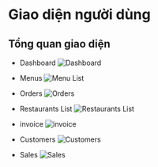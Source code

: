 # Giao diện người dùng
## Tổng quan giao diện
* Dashboard
![Dashboard](https://user-images.githubusercontent.com/91400989/138640872-c07d24db-5548-40f2-a6e4-dd6b82adc76b.jpg)

* Menus
![Menu List](https://user-images.githubusercontent.com/91400989/138641047-be863b42-619f-4dda-8c90-4c319d44608f.jpg)

* Orders
![Orders](https://user-images.githubusercontent.com/91400989/138641768-4ae2be6f-2981-4d4e-b3a3-bf4509c43976.jpg)
* Restaurants List
![Restaurants List](https://user-images.githubusercontent.com/91400989/138641969-6d2646b9-d0bc-46ae-8174-38d13fc7100f.jpg)
* invoice
![invoice](https://user-images.githubusercontent.com/91400989/138642133-d60b649a-e5ba-4da8-8d14-bd9dcf4bf19c.jpg)
* Customers 
![Customers](https://user-images.githubusercontent.com/91400989/138642261-79a94984-8b49-488a-98e5-fc762929c094.jpg)
* Sales
![Sales](https://user-images.githubusercontent.com/91400989/138642408-d4fc792b-2a43-4eca-af13-6fd648749db8.jpg)

